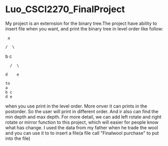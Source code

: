 # Luo_CSCI2270_FinalProject

 My project is an externsion for the binary tree.The project have ability to insert file when you want, and print the binary tree in level order like follow:
    
     a    
     
    /  \   
   
   b    c     
  
      /  \
      
    d    e
   
    to
    a
    b c
    d e
when you use print in the level order. More onver it can prints in the postorder. So the user will print in different order. And ir also can find the min depth and max depth. For more detail, we can add left rotate and right rotate or mirror function to this project, which will easier for people know what has change. I used the data from my father when he trade the wool and you can use it to to insert a file(a file call "Finalwool purchase" to put into the file)
